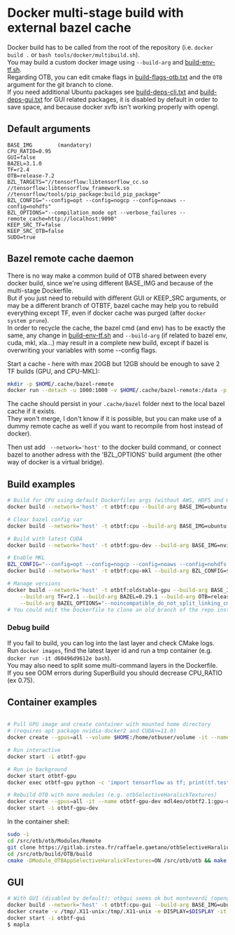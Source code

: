 # Docker multi-stage build with external bazel cache
Docker build has to be called from the root of the repository (i.e. `docker build .` or `bash tools/docker/multibuild.sh`).  
You may build a custom docker image using `--build-arg` and [build-env-tf.sh](build-env-tf.sh).  
Regarding OTB, you can edit cmake flags in [build-flags-otb.txt](build-flags-otb.txt) and the `OTB` argument for the git branch to clone.  
If you need additional Ubuntu packages see [build-deps-cli.txt](build-deps-cli.txt) and [build-deps-gui.txt](build-deps-gui.txt) for GUI related packages, it is disabled by default in order to save space, and because docker xvfb isn't working properly with opengl.

## Default arguments
```
BASE_IMG        (mandatory)
CPU_RATIO=0.95
GUI=false
BAZEL=3.1.0
TF=r2.4
OTB=release-7.2
BZL_TARGETS="//tensorflow:libtensorflow_cc.so //tensorflow:libtensorflow_framework.so //tensorflow/tools/pip_package:build_pip_package"
BZL_CONFIG="--config=opt --config=nogcp --config=noaws --config=nohdfs"
BZL_OPTIONS="--compilation_mode opt --verbose_failures --remote_cache=http://localhost:9090"
KEEP_SRC_TF=false
KEEP_SRC_OTB=false
SUDO=true
```

## Bazel remote cache daemon
There is no way make a common build of OTB shared between every docker build, since we're using different BASE_IMG and because of the multi-stage Dockerfile.  
But if you just need to rebuild with different GUI or KEEP_SRC arguments, or may be a different branch of OTBTF, bazel cache may help you to rebuild everything except TF, even if docker cache was purged (after `docker system prune`).  
In order to recycle the cache, the bazel cmd (and env) has to be exactly the same, any change in [build-env-tf.sh](build-env-tf.sh) and `--build-arg` (if related to bazel env, cuda, mkl, xla...) may result in a complete new build, except if bazel is overwriting your variables with some --config flags.  

Start a cache - here with max 20GB but 12GB should be enough to save 2 TF builds (GPU, and CPU-MKL):  
```bash
mkdir -p $HOME/.cache/bazel-remote
docker run --detach -u 1000:1000 -v $HOME/.cache/bazel-remote:/data -p 9090:8080 buchgr/bazel-remote-cache --max_size=20
```
The cache should persist in your `.cache/bazel` folder next to the local bazel cache if it exists.  
They won't merge, I don't know if it is possible, but you can make use of a dummy remote cache as well if you want to recompile from host instead of docker).  

Then ust add ` --network='host'` to the docker build command, or connect bazel to another adress with the 'BZL_OPTIONS' build argument (the other way of docker is a virtual bridge).  


## Build examples
```bash
# Build for CPU using default Dockerfiles args (without AWS, HDFS and GCP support)
docker build --network='host' -t otbtf:cpu --build-arg BASE_IMG=ubuntu:18.04 .

# Clear bazel config var
docker build --network='host' -t otbtf:cpu --build-arg BASE_IMG=ubuntu:18.04 --build-arg BZL_CONFIG= .

# Build with latest CUDA
docker build --network='host' -t otbtf:gpu-dev --build-arg BASE_IMG=nvidia/cuda:11.0-cudnn8-devel-ubuntu18.04 --build-arg KEEP_SRC_OTB=true .

# Enable MKL
BZL_CONFIG="--config=opt --config=nogcp --config=noaws --config=nohdfs --config=mkl --copt='-mfpmath=both'"
docker build --network='host' -t otbtf:cpu-mkl --build-arg BZL_CONFIG=$BZL_CONFIG --build-arg BASE_IMG=nvidia/cuda:11.0-cudnn8-devel-ubuntu18.04 .

# Manage versions
docker build --network='host' -t otbtf:oldstable-gpu --build-arg BASE_IMG=nvidia/cuda:10.1-cudnn7-devel-ubuntu18.04 \
    --build-arg TF=r2.1 --build-arg BAZEL=0.29.1 --build-arg OTB=release-7.2 \
    --build-arg BAZEL_OPTIONS="--noincompatible_do_not_split_linking_cmdline -c opt --verbose_failures" .
# You could edit the Dockerfile to clone an old branch of the repo instead of cp new files from the build context
```

### Debug build
If you fail to build, you can log into the last layer and check CMake logs.  
Run `docker images`, find the latest layer id and run a tmp container (e.g. `docker run -it d60496d9612e bash`).  
You may also need to split some multi-command layers in the Dockerfile.  
If you see OOM errors during SuperBuild you should decrease CPU_RATIO (ex 0.75).  


## Container examples
```bash

# Pull GPU image and create container with mounted home directory
# (requires apt package nvidia-docker2 and CUDA>=11.0)
docker create --gpus=all --volume $HOME:/home/otbuser/volume -it --name otbtf-gpu mdl4eo/otbtf2.1:gpu

# Run interactive
docker start -i otbtf-gpu

# Run in background
docker start otbtf-gpu
docker exec otbtf-gpu python -c 'import tensorflow as tf; print(tf.test.is_gpu_available())'

# Rebuild OTB with more modules (e.g. otbSelectiveHaralickTextures)
docker create --gpus=all -it --name otbtf-gpu-dev mdl4eo/otbtf2.1:gpu-dev
docker start -i otbtf-gpu-dev
```
In the container shell:
```bash
sudo -i
cd /src/otb/otb/Modules/Remote
git clone https://gitlab.irstea.fr/raffaele.gaetano/otbSelectiveHaralickTextures.git
cd /src/otb/build/OTB/build
cmake -DModule_OTBAppSelectiveHaralickTextures=ON /src/otb/otb && make install -j
```


## GUI
```bash
# With GUI (disabled by default): otbgui seems ok but monteverdi (opengl) isn't working
docker build --network='host' -t otbtf:cpu-gui --build-arg BASE_IMG=ubuntu:18.04 --build-arg GUI=true .
docker create -v /tmp/.X11-unix:/tmp/.X11-unix -e DISPLAY=$DISPLAY -it --name otbtf-gui otbtf:cpu-gui
docker start -i otbtf-gui
$ mapla
```
